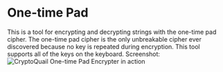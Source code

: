 # One-time Pad
This is a tool for encrypting and decrypting strings with the one-time pad cipher.
The one-time pad cipher is the only unbreakable cipher ever discovered because no key is repeated during encryption.
This tool supports all of the keys on the keyboard.
Screenshot:
![CryptoQuail One-time Pad Encrypter in action](https://sway.office.com/s/84Djh6ac8en3yIiK/images/wrwyy1QhM4d7q6?quality=693&allowAnimation=false)
